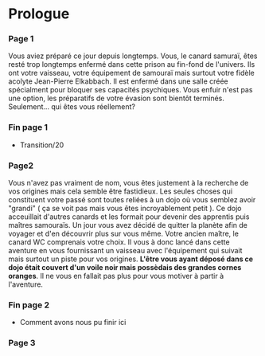 # Prologue
### Page 1
Vous aviez préparé ce jour depuis longtemps. Vous, le canard samuraï, êtes resté trop longtemps enfermé dans cette prison au 
fin-fond de l'univers. Ils ont votre vaisseau, votre équipement de samouraï mais surtout votre fidèle acolyte Jean-Pierre Elkabbach.
Il est enfermé dans une salle créée spécialment pour bloquer ses capacités psychiques. Vous enfuir n'est pas une option, les
préparatifs de votre évasion sont bientôt terminés. Seulement... qui êtes vous réellement?
### Fin page 1
* Transition/20
### Page2
Vous n'avez pas vraiment de nom, vous êtes justement à la recherche de vos origines mais cela semble être fastidieux. Les seules 
choses qui constituent votre passé sont toutes reliées à un dojo où vous semblez avoir "grandi" ( ça se voit pas mais vous êtes
incroyablement petit ). Ce dojo acceuillait d'autres canards et les formait pour devenir des apprentis puis maîtres samouraïs. Un
jour vous avez décidé de quitter la planète afin de voyager et d'en découvrir plus sur vous même. Votre ancien maître, le canard WC
comprenais votre choix. Il vous à donc lancé dans cette aventure en vous fournissant un vaisseau avec l'équipement qui suivait mais
surtout un piste pour vos origines. **L'être vous ayant déposé dans ce dojo était couvert d'un voile noir mais possèdais des grandes cornes oranges**. Il ne vous en fallait pas plus pour vous motiver à partir à l'aventure.
### Fin page 2
* Comment avons nous pu finir ici
### Page 3
